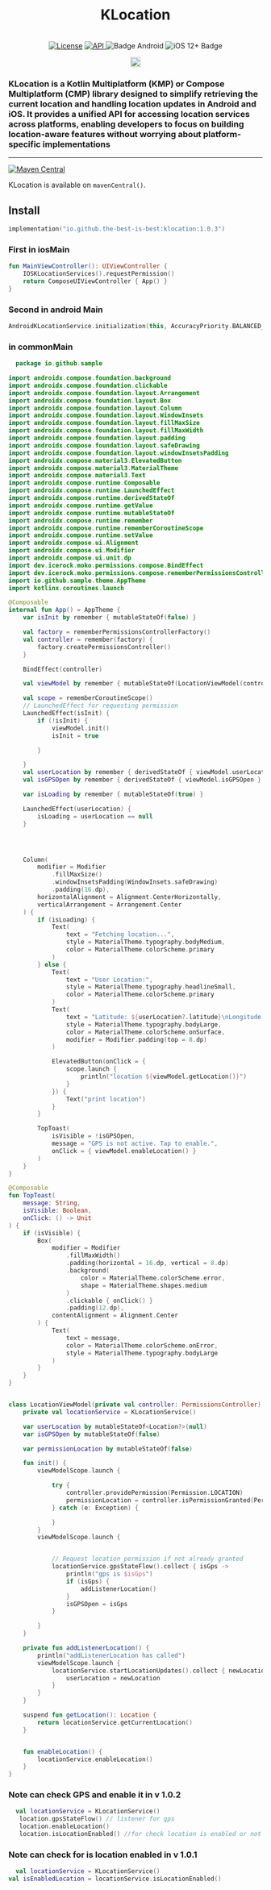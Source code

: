 <h1 align="center">KLocation</h1><br>

<div align="center">
<a href="https://opensource.org/licenses/Apache-2.0"><img alt="License" src="https://img.shields.io/badge/License-Apache%202.0-blue.svg"/></a>
<a href="https://android-arsenal.com/api?level=21" rel="nofollow">
    <img alt="API" src="https://img.shields.io/badge/API-21%2B-brightgreen.svg?style=flat" style="max-width: 100%;">
</a>
  <img src="https://img.shields.io/badge/Platform-Android-brightgreen.svg?logo=android" alt="Badge Android" />
  <img src="https://img.shields.io/badge/iOS-12%2B-blue.svg?logo=apple" alt="iOS 12+ Badge" />

<a href="https://github.com/the-best-is-best/"><img alt="Profile" src="https://img.shields.io/badge/github-%23181717.svg?&style=for-the-badge&logo=github&logoColor=white" height="20"/></a>
</div>

### KLocation is a Kotlin Multiplatform (KMP) or Compose Multiplatform (CMP) library designed to simplify retrieving the current location and handling location updates in Android and iOS. It provides a unified API for accessing location services across platforms, enabling developers to focus on building location-aware features without worrying about platform-specific implementations

<hr>

[![Maven Central](https://img.shields.io/maven-central/v/io.github.the-best-is-best/klocation)](https://central.sonatype.com/artifact/io.github.the-best-is-best/klocation)

KLocation is available on `mavenCentral()`.

## Install

```kotlin
implementation("io.github.the-best-is-best:klocation:1.0.3")
```

### First in iosMain

```kotlin
fun MainViewController(): UIViewController {
    IOSKLocationServices().requestPermission()
    return ComposeUIViewController { App() }
}

```

### Second in android Main

```kotlin
AndroidKLocationService.initialization(this, AccuracyPriority.BALANCED_POWER_ACCURACY)
```

### in commonMain

```kotlin
  package io.github.sample

import androidx.compose.foundation.background
import androidx.compose.foundation.clickable
import androidx.compose.foundation.layout.Arrangement
import androidx.compose.foundation.layout.Box
import androidx.compose.foundation.layout.Column
import androidx.compose.foundation.layout.WindowInsets
import androidx.compose.foundation.layout.fillMaxSize
import androidx.compose.foundation.layout.fillMaxWidth
import androidx.compose.foundation.layout.padding
import androidx.compose.foundation.layout.safeDrawing
import androidx.compose.foundation.layout.windowInsetsPadding
import androidx.compose.material3.ElevatedButton
import androidx.compose.material3.MaterialTheme
import androidx.compose.material3.Text
import androidx.compose.runtime.Composable
import androidx.compose.runtime.LaunchedEffect
import androidx.compose.runtime.derivedStateOf
import androidx.compose.runtime.getValue
import androidx.compose.runtime.mutableStateOf
import androidx.compose.runtime.remember
import androidx.compose.runtime.rememberCoroutineScope
import androidx.compose.runtime.setValue
import androidx.compose.ui.Alignment
import androidx.compose.ui.Modifier
import androidx.compose.ui.unit.dp
import dev.icerock.moko.permissions.compose.BindEffect
import dev.icerock.moko.permissions.compose.rememberPermissionsControllerFactory
import io.github.sample.theme.AppTheme
import kotlinx.coroutines.launch

@Composable
internal fun App() = AppTheme {
    var isInit by remember { mutableStateOf(false) }

    val factory = rememberPermissionsControllerFactory()
    val controller = remember(factory) {
        factory.createPermissionsController()
    }

    BindEffect(controller)

    val viewModel by remember { mutableStateOf(LocationViewModel(controller)) }

    val scope = rememberCoroutineScope()
    // LaunchedEffect for requesting permission
    LaunchedEffect(isInit) {
        if (!isInit) {
            viewModel.init()
            isInit = true

        }

    }
    val userLocation by remember { derivedStateOf { viewModel.userLocation } }
    val isGPSOpen by remember { derivedStateOf { viewModel.isGPSOpen } }

    var isLoading by remember { mutableStateOf(true) }

    LaunchedEffect(userLocation) {
        isLoading = userLocation == null
    }




    Column(
        modifier = Modifier
            .fillMaxSize()
            .windowInsetsPadding(WindowInsets.safeDrawing)
            .padding(16.dp),
        horizontalAlignment = Alignment.CenterHorizontally,
        verticalArrangement = Arrangement.Center
    ) {
        if (isLoading) {
            Text(
                text = "Fetching location...",
                style = MaterialTheme.typography.bodyMedium,
                color = MaterialTheme.colorScheme.primary
            )
        } else {
            Text(
                text = "User Location:",
                style = MaterialTheme.typography.headlineSmall,
                color = MaterialTheme.colorScheme.primary
            )
            Text(
                text = "Latitude: ${userLocation?.latitude}\nLongitude: ${userLocation?.longitude}",
                style = MaterialTheme.typography.bodyLarge,
                color = MaterialTheme.colorScheme.onSurface,
                modifier = Modifier.padding(top = 8.dp)
            )

            ElevatedButton(onClick = {
                scope.launch {
                    println("location ${viewModel.getLocation()}")
                }
            }) {
                Text("print location")
            }
        }

        TopToast(
            isVisible = !isGPSOpen,
            message = "GPS is not active. Tap to enable.",
            onClick = { viewModel.enableLocation() }
        )
    }
}

@Composable
fun TopToast(
    message: String,
    isVisible: Boolean,
    onClick: () -> Unit
) {
    if (isVisible) {
        Box(
            modifier = Modifier
                .fillMaxWidth()
                .padding(horizontal = 16.dp, vertical = 8.dp)
                .background(
                    color = MaterialTheme.colorScheme.error,
                    shape = MaterialTheme.shapes.medium
                )
                .clickable { onClick() }
                .padding(12.dp),
            contentAlignment = Alignment.Center
        ) {
            Text(
                text = message,
                color = MaterialTheme.colorScheme.onError,
                style = MaterialTheme.typography.bodyLarge
            )
        }
    }
}


class LocationViewModel(private val controller: PermissionsController) : ViewModel() {
    private val locationService = KLocationService()

    var userLocation by mutableStateOf<Location?>(null)
    var isGPSOpen by mutableStateOf(false)

    var permissionLocation by mutableStateOf(false)

    fun init() {
        viewModelScope.launch {

            try {
                controller.providePermission(Permission.LOCATION)
                permissionLocation = controller.isPermissionGranted(Permission.LOCATION)
            } catch (e: Exception) {

            }
        }
        viewModelScope.launch {


            // Request location permission if not already granted
            locationService.gpsStateFlow().collect { isGps ->
                println("gps is $isGps")
                if (isGps) {
                    addListenerLocation()
                }
                isGPSOpen = isGps
            }

        }
    }

    private fun addListenerLocation() {
        println("addListenerLocation has called")
        viewModelScope.launch {
            locationService.startLocationUpdates().collect { newLocation ->
                userLocation = newLocation
            }
        }
    }

    suspend fun getLocation(): Location {
        return locationService.getCurrentLocation()
    }


    fun enableLocation() {
        locationService.enableLocation()
    }
}


```

### Note can check GPS and enable it in v 1.0.2

```kotlin
  val locationService = KLocationService()
   location.gpsStateFlow() // listener for gps
   location.enableLocation()
   location.isLocationEnabled() //for check location is enabled or not one time
```

### Note can check for is location enabled in v 1.0.1

```kotlin
  val locationService = KLocationService()
val isEnabledLocation = locationService.isLocationEnabled()
```
